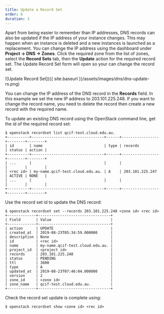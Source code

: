 ```yaml
---
title: Update a Record Set
order: 6
duration: 3
---
```


Apart from being easier to remember than IP addresses, DNS records can also be
updated if the IP address of your instance changes. This may happen when an
instance is deleted and a new instances is launched as a replacement. You can
change the IP address using the dashboard under **Project -> DNS -> Zones**.
Click the required zone from the list of zones, select the **Record Sets** tab,
then the **Update** action for the required record set. The Update Record Set
form will open so your can change the record set.

![Update Record Set]({{ site.baseurl }}/assets/images/dns/dns-update-rs.png)

You can change the IP address of the DNS record in the **Records** field. In
this example we set the new IP address to 203.101.225.248. If you want to
change the record name, you need to delete the record then create a new record
with the required name.

To update an existing DNS record using the OpenStack command line, get the id
of the required record set:

```
$ openstack recordset list qcif-test.cloud.edu.au.
+----------+---------------------------------+------+-----------------+--------+--------+
| id       | name                            | type | records         | status | action |
+----------+---------------------------------+------+-----------------+--------+--------+
| ...      |                                 |      |                 |        |        |
| <rec id> | my-name.qcif-test.cloud.edu.au. | A    | 203.101.225.247 | ACTIVE | NONE   |
| ...      |                                 |      |                 |        |        |
+----------+---------------------------------+------+-----------------+--------+--------+
```

Use the record set id to update the DNS record:

```
$ openstack recordset set --records 203.101.225.248 <zone id> <rec id>
+-------------+---------------------------------+
| Field       | Value                           |
+-------------+---------------------------------+
| action      | UPDATE                          |
| created_at  | 2019-08-23T05:34:59.000000      |
| description | None                            |
| id          | <rec id>                        |
| name        | my-name.qcif-test.cloud.edu.au. |
| project_id  | <project id>                    |
| records     | 203.101.225.248                 |
| status      | PENDING                         |
| ttl         | 3600                            |
| type        | A                               |
| updated_at  | 2019-08-23T07:46:04.000000      |
| version     | 2                               |
| zone_id     | <zone id>                       |
| zone_name   | qcif-test.cloud.edu.au.         |
+-------------+---------------------------------+
```

Check the record set update is complete using:

```
$ openstack recordset show <zone id> <rec id>
```
